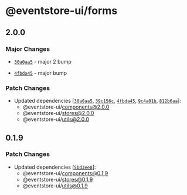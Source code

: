 # @eventstore-ui/forms

## 2.0.0

### Major Changes

-   [`30a0aa5`](https://github.com/teamchong/Design-System/commit/30a0aa51e53186a7a20e738c1efd59f568ca583a) - major 2 bump

-   [`4fbda45`](https://github.com/teamchong/Design-System/commit/4fbda45f30dce3d2ceaf855aa8b981959b289dae) - major bump

### Patch Changes

-   Updated dependencies [[`30a0aa5`](https://github.com/teamchong/Design-System/commit/30a0aa51e53186a7a20e738c1efd59f568ca583a), [`39c156c`](https://github.com/teamchong/Design-System/commit/39c156c58c6dc5e45bbcc32cb1f1e84ea7dcbe7c), [`4fbda45`](https://github.com/teamchong/Design-System/commit/4fbda45f30dce3d2ceaf855aa8b981959b289dae), [`9c4a01b`](https://github.com/teamchong/Design-System/commit/9c4a01bf005bd428a2969a4437190deceed14a7d), [`812b6aa`](https://github.com/teamchong/Design-System/commit/812b6aaaad33c86bc032a944cdaec24f1d6b874f)]:
    -   @eventstore-ui/components@2.0.0
    -   @eventstore-ui/stores@2.0.0
    -   @eventstore-ui/utils@2.0.0

## 0.1.9

### Patch Changes

-   Updated dependencies [[`5bd3ee8`](https://github.com/teamchong/Design-System/commit/5bd3ee8d0e1716dea8a84cac9abd329f567f3ac6)]:
    -   @eventstore-ui/components@0.1.9
    -   @eventstore-ui/stores@0.1.9
    -   @eventstore-ui/utils@0.1.9
